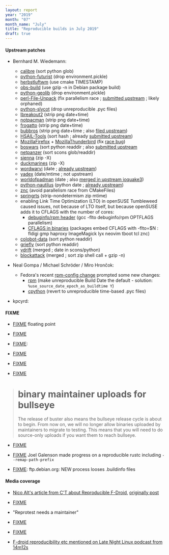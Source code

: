 ```yaml
---
layout: report
year: "2019"
month: "07"
month_name: "July"
title: "Reproducible builds in July 2019"
draft: true
---
```


#### Upstream patches

* Bernhard M. Wiedemann:
    * [calibre](https://github.com/kovidgoyal/calibre/pull/1014) (sort python glob)
    * [python-futurist](https://review.opendev.org/669130) (drop environment.pickle)
    * [herbstluftwm](https://github.com/herbstluftwm/herbstluftwm/pull/563) (use cmake TIMESTAMP)
    * [obs-build](https://github.com/openSUSE/obs-build/pull/510) (use gzip -n in Debian package build)
    * [python-geolib](https://build.opensuse.org/request/show/713240) (drop environment.pickle)
    * [perl-File-Unpack](https://build.opensuse.org/request/show/713417) (fix parallelism race ; [submitted upstream](https://github.com/jnweiger/perl-File-Unpack/pull/9) ; likely orphaned)
    * [python-slycot](https://build.opensuse.org/request/show/713579) (drop unreproducible .pyc files)
    * [lbreakout2](https://build.opensuse.org/request/show/714451) (strip png date+time)
    * [notpacman](https://build.opensuse.org/request/show/714453) (strip png date+time)
    * [frogatto](https://build.opensuse.org/request/show/714463) (strip png date+time)
    * [bubbros](https://build.opensuse.org/request/show/714457) (strip png date+time ; also [filed upstream](https://sourceforge.net/p/bub-n-bros/patches/3/))
    * [HSAIL-Tools](https://build.opensuse.org/request/show/714387) (sort hash ; already [submitted upstream](https://github.com/HSAFoundation/HSAIL-Tools/pull/54))
    * [MozillaFirefox](https://build.opensuse.org/request/show/714438) + [MozillaThunderbird](https://build.opensuse.org/request/show/714441) (fix [race bug](https://bugzilla.opensuse.org/show_bug.cgi?id=1137970))
    * [boswars](https://build.opensuse.org/request/show/714579) (sort python readdir ; also [submitted upstream](https://savannah.nongnu.org/patch/index.php?9830)
    * [netpanzer](https://build.opensuse.org/request/show/714585) (sort scons glob/readdir)
    * [sienna](https://build.opensuse.org/request/show/714584) (zip -X)
    * [duckmarines](https://build.opensuse.org/request/show/714601) (zip -X)
    * [wordwarvi](https://build.opensuse.org/request/show/714611) (date ; [already upstream](https://github.com/smcameron/wordwarvi/commit/c890eb38211741261f0e18692131ebfcddc847e8))
    * [yadex](https://build.opensuse.org/request/show/714615) (date/mtime ; not upstream)
    * [worldofpadman](https://build.opensuse.org/request/show/714623) (date ; also [merged in upstream ioquake3](https://github.com/ioquake/ioq3/pull/414))
    * [python-nautilus](https://build.opensuse.org/request/show/714880) (python date ; [already upstream](https://github.com/GNOME/nautilus-python/pull/6))
    * [znc](https://build.opensuse.org/request/show/714939) (avoid parallelism race from CMakeFiles)
    * [springrts](https://build.opensuse.org/request/show/715002) (strip-nondetermism zip mtime)
    * enabling Link Time Optimization (LTO) in openSUSE Tumbleweed caused issues, not because of LTO itself, but because openSUSE adds it to CFLAGS with the number of cores:
        * [debuginfo/rpm header](https://bugzilla.opensuse.org/show_bug.cgi?id=1140896) (gcc -flto debuginfo/rpm OPTFLAGS parallelism)
        * [CFLAGS in binaries](https://bugzilla.opensuse.org/show_bug.cgi?id=1141323) (packages embed CFLAGS with -flto=$N : fldigi gmp haproxy ImageMagick lyx neovim tboot tcl znc)
    * [colobot-data](https://github.com/colobot/colobot-data/pull/41) (sort python readdir)
    * [griefly](https://github.com/griefly/griefly/pull/508) (sort python readdir)
    * [vdrift](https://github.com/VDrift/vdrift/pull/168) (merged ; date in scons/python)
    * [blockattack](https://github.com/blockattack/blockattack-game/pull/18) (merged ; sort zip shell call + gzip -n)


* Neal Gompa / Michael Schröder / Miro Hrončok:
    * Fedora's recent [rpm-config change](https://src.fedoraproject.org/rpms/redhat-rpm-config/pull-request/57) prompted some new changes:
        * [rpm](https://github.com/rpm-software-management/rpm/pull/785) (make unreproducible Build Date the default - solution: `%use_source_date_epoch_as_buildtime Y`)
        * [cpython](https://github.com/fedora-python/cpython/pull/3) (revert to unreproducible time-based .pyc files)

* kpcyrd: [](https://github.com/alpinelinux/abuild/pull/93)

#### FIXME

* [FIXME](https://github.com/bmwiedemann/theunreproduciblepackage/commit/e5d59a3dda050b5c52b59af0ab610936d037c3b2) floating point

* [FIXME](http://en.alessiotreglia.com/articles/cosmos-hub-and-reproducible-builds/)

* [FIXME](https://lists.debian.org/<20190707014700.GF15255@powdarrmonkey.net>):

* [FIXME](https://glandium.org/blog/?p=3923)

* [FIXME](https://salsa.debian.org/reproducible-builds/transparency)

* [FIXME](https://debconf19.debconf.org/talks/66-software-transparency-improving-package-manager-security/)

>   binary maintainer uploads for bullseye
>   =========================================
>
>   The release of buster also means the bullseye release cycle is about to begin.
>   From now on, we will no longer allow binaries uploaded by maintainers to
>   migrate to testing. This means that you will need to do source-only uploads if
>   you want them to reach bullseye.

* [FIXME](https://bugs.debian.org/926242#132)

* [FIXME](https://github.com/jgalenson/reproducible-rustc) Joel Galenson made progress on a reproducible rustc including `--remap-path-prefix`

* [FIXME](https://bugs.debian.org/932849): ftp.debian.org: NEW process looses .buildinfo files


#### Media coverage

* [Nico Alt's article from C'T about Reproducible F-Droid](https://nico.dorfbrunnen.eu/posts/2019/reproducibility-fdroid/), [originally post](https://www.heise.de/select/ct/2019/14/1561892042086279)



* [FIXME](https://github.com/zephyrproject-rtos/zephyr/pull/17494)

* "Reprotest needs a maintainer"

* [FIXME](https://debconf19.debconf.org/talks/30-reproducible-builds-aiming-for-bullseye/)

* [FIXME](https://debconf19.debconf.org/talks/116-software-transparency-bof/)

* [F-droid reproducibility etc mentioned on Late Night Linux podcast from 14m12s](https://pca.st/D630#t=849)
